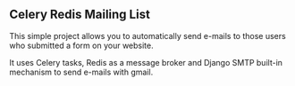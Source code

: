 <h2>Celery Redis Mailing List</h2>
<p>This simple project allows you to automatically send e-mails to those users who submitted a form on your website.</p>
<p>It uses Celery tasks, Redis as a message broker and Django SMTP built-in mechanism to send e-mails with gmail.</p>
